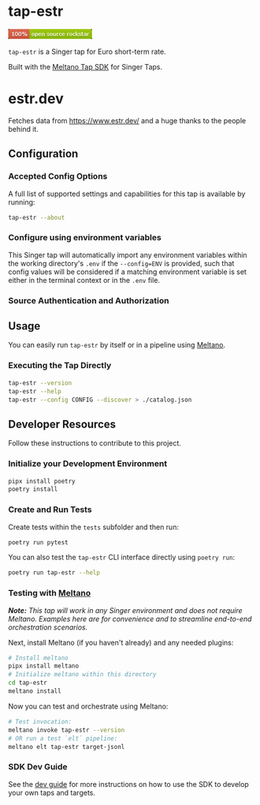 # tap-estr

![sdasd](images/qt2ss1in.bmp)

`tap-estr` is a Singer tap for Euro short-term rate.

Built with the [Meltano Tap SDK](https://sdk.meltano.com) for Singer Taps.

# estr.dev
Fetches data from https://www.estr.dev/ and a huge thanks to the people behind it.

<!--

Developer TODO: Update the below as needed to correctly describe the install procedure. For instance, if you do not have a PyPi repo, or if you want users to directly install from your git repo, you can modify this step as appropriate.

## Installation

Install from PyPi:

```bash
pipx install tap-estr
```

Install from GitHub:

```bash
pipx install git+https://github.com/ORG_NAME/tap-estr.git@main
```

-->

## Configuration

### Accepted Config Options

<!--
Developer TODO: Provide a list of config options accepted by the tap.

This section can be created by copy-pasting the CLI output from:

```
tap-estr --about --format=markdown
```
-->

A full list of supported settings and capabilities for this
tap is available by running:

```bash
tap-estr --about
```

### Configure using environment variables

This Singer tap will automatically import any environment variables within the working directory's
`.env` if the `--config=ENV` is provided, such that config values will be considered if a matching
environment variable is set either in the terminal context or in the `.env` file.

### Source Authentication and Authorization

<!--
Developer TODO: If your tap requires special access on the source system, or any special authentication requirements, provide those here.
-->

## Usage

You can easily run `tap-estr` by itself or in a pipeline using [Meltano](https://meltano.com/).

### Executing the Tap Directly

```bash
tap-estr --version
tap-estr --help
tap-estr --config CONFIG --discover > ./catalog.json
```

## Developer Resources

Follow these instructions to contribute to this project.

### Initialize your Development Environment

```bash
pipx install poetry
poetry install
```

### Create and Run Tests

Create tests within the `tests` subfolder and
  then run:

```bash
poetry run pytest
```

You can also test the `tap-estr` CLI interface directly using `poetry run`:

```bash
poetry run tap-estr --help
```

### Testing with [Meltano](https://www.meltano.com)

_**Note:** This tap will work in any Singer environment and does not require Meltano.
Examples here are for convenience and to streamline end-to-end orchestration scenarios._

<!--
Developer TODO:
Your project comes with a custom `meltano.yml` project file already created. Open the `meltano.yml` and follow any "TODO" items listed in
the file.
-->

Next, install Meltano (if you haven't already) and any needed plugins:

```bash
# Install meltano
pipx install meltano
# Initialize meltano within this directory
cd tap-estr
meltano install
```

Now you can test and orchestrate using Meltano:

```bash
# Test invocation:
meltano invoke tap-estr --version
# OR run a test `elt` pipeline:
meltano elt tap-estr target-jsonl
```

### SDK Dev Guide

See the [dev guide](https://sdk.meltano.com/en/latest/dev_guide.html) for more instructions on how to use the SDK to
develop your own taps and targets.
